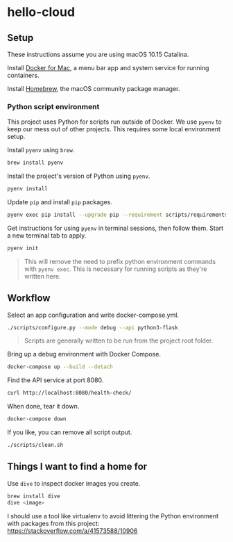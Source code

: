 # hello-cloud

## Setup

These instructions assume you are using macOS 10.15 Catalina.

Install [Docker for Mac](
    https://hub.docker.com/editions/community/docker-ce-desktop-mac/
), a menu bar app and system service for running containers.

Install [Homebrew](https://brew.sh), the macOS community package manager.

### Python script environment

This project uses Python for scripts run outside of Docker.
We use `pyenv` to keep our mess out of other projects.
This requires some local environment setup.

Install `pyenv` using `brew`.

```bash
brew install pyenv
```

Install the project's version of Python using `pyenv`.

```bash
pyenv install
```

Update `pip` and install `pip` packages.

```bash
pyenv exec pip install --upgrade pip --requirement scripts/requirements.txt
```

Get instructions for using `pyenv` in terminal sessions, then follow them.
Start a new terminal tab to apply.

```bash
pyenv init
```

> This will remove the need to prefix python environment commands with
> `pyenv exec`. This is necessary for running scripts as they're written here.

## Workflow

Select an app configuration and write docker-compose.yml.

```bash
./scripts/configure.py --mode debug --api python3-flask
```

> Scripts are generally written to be run from the project root folder.

Bring up a debug environment with Docker Compose.

```bash
docker-compose up --build --detach
```

Find the API service at port 8080.

```bash
curl http://localhost:8080/health-check/
```

When done, tear it down.

```bash
docker-compose down
```

If you like, you can remove all script output.

```bash
./scripts/clean.sh
```

## Things I want to find a home for

Use `dive` to inspect docker images you create.

```bash
brew install dive
dive <image>
```

I should use a tool like virtualenv to avoid littering the Python environment
with packages from this project: https://stackoverflow.com/a/41573588/10906

